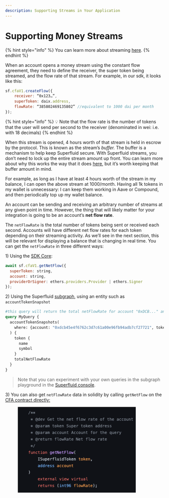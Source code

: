 ```yaml
---
description: Supporting Streams in Your Application
---
```


# Supporting Money Streams

{% hint style="info" %}
You can learn more about streaming [here](../../../developers/constant-flow-agreement-cfa/).&#x20;
{% endhint %}

When an account opens a money stream using the constant flow agreement, they need to define the receiver, the super token being streamed, and the flow rate of that stream. For example, in our sdk, it looks like this:

```jsx
sf.cfaV1.createFlow({
	receiver: “0x123…”,
	superToken: daix.address,
	flowRate: “385802469135802” //equivalent to 1000 dai per month
});
```

{% hint style="info" %}
💡 Note that the flow rate is the number of tokens that the user will send per second to the receiver (denominated in wei: i.e. with 18 decimals)
{% endhint %}

When this stream is opened, 4 hours worth of that stream is held in escrow by the protocol. This is known as the stream’s _buffer._ The buffer is a mechanism to help keep Superfluid secure. With Superfluid streams, you don’t need to lock up the entire stream amount up front. You can learn more about why this works the way that it does [here](https://docs.superfluid.finance/superfluid/sentinels/liquidations-and-toga), but it’s worth keeping that buffer amount in mind.

For example, as long as I have at least 4 hours worth of the stream in my balance, I can open the above stream at 1000/month. Having all 1k tokens in my wallet is unnecessary: I can keep them working in Aave or Compound, and then periodically top up my wallet balance.

An account can be sending and receiving an arbitrary number of streams at any given point in time. However, the thing that will likely matter for your integration is going to be an account’s **net flow rate**.

The `netFlowRate` is the total number of tokens being sent or received each second. Accounts will have different net flow rates for each token depending on their streaming activity. As we’ll see in the next section, this will be relevant for displaying a balance that is changing in real time. You can get the `netFlowRate` in three different ways:

1\) Using the [SDK Core](https://docs.superfluid.finance/superfluid/developers/sdk-initialization/sdk-core/getting-data#cfav1-read-operations):

```jsx
await sf.cfaV1.getNetFlow({
  superToken: string,
  account: string,
  providerOrSigner: ethers.providers.Provider | ethers.Signer
});
```

2\) Using the Superfluid [subgraph](https://docs.superfluid.finance/superfluid/developers/subgraph), using an entity such as `accountTokenSnapshot`

```graphql
#this query will return the total netFlowRate for account "0xDCB..." and DAIx on Goerli
query MyQuery {
  accountTokenSnapshots(
    where: {account: "0xdcb45e4f6762c3d7c61a00e96fb94adb7cf27721", token: "0xf2d68898557ccb2cf4c10c3ef2b034b2a69dad00"}
  ) {
    token {
      name
      symbol
    }
    totalNetFlowRate
  }
}
```

> Note that you can experiment with your own queries in the subgraph playground in the [Superfluid console](https://console.superfluid.finance).

3\) You can also get `netFlowRate` data in solidity by calling `getNetFlow` on the [CFA contract directly:](https://github.com/superfluid-finance/protocol-monorepo/blob/dev/packages/ethereum-contracts/contracts/interfaces/agreements/IConstantFlowAgreementV1.sol)

<figure><img src="../../../.gitbook/assets/Screen Shot 2022-11-29 at 9.52.04 AM.png" alt=""><figcaption></figcaption></figure>
